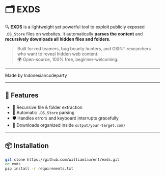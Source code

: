 # 🗂️ EXDS
🔍 **EXDS** is a lightweight yet powerful tool to exploit publicly exposed `.DS_Store` files on websites. It automatically **parses the content** and **recursively downloads all hidden files and folders**.

> Built for red teamers, bug bounty hunters, and OSINT researchers who want to reveal hidden web content.  
> 🌍 Open-source, 100% free, beginner-welcoming.

---

Made by Indonesiancodeparty

---

## 🚀 Features

- 🔁 Recursive file & folder extraction
- 🧠 Automatic `.DS_Store` parsing
- 🛡️ Handles errors and keyboard interrupts gracefully
- 📂 Downloads organized inside `output/your-target.com/`

---

## 📦 Installation

```bash
git clone https://github.com/williamlaurent/exds.git
cd exds
pip install -r requirements.txt
